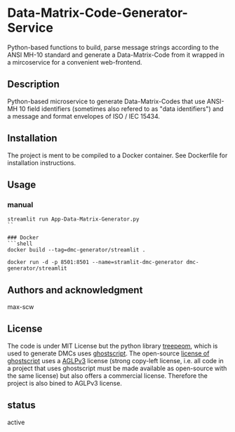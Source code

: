 # Data-Matrix-Code-Generator-Service
Python-based functions to build, parse message strings according to the ANSI MH-10 standard and generate a Data-Matrix-Code from it wrapped in a mircoservice for a convenient web-frontend.

## Description
Python-based microservice to generate Data-Matrix-Codes that use ANSI-MH 10 field identifiers (sometimes also refered to as "data identifiers") and a message and format envelopes of ISO / IEC 15434. 

## Installation
The project is ment to be compiled to a Docker container. See Dockerfile for installation instructions.

## Usage
### manual
```shell
streamlit run App-Data-Matrix-Generator.py
``

### Docker
```shell
docker build --tag=dmc-generator/streamlit .

docker run -d -p 8501:8501 --name=stramlit-dmc-generator dmc-generator/streamlit
```



## Authors and acknowledgment
max-scw


## License
The code is under MIT License but the python library [treepeom](), which is used to generate DMCs uses [ghostscript](https://ghostscript.com/releases/gsdnld.html). The open-source [license of ghostscript](https://ghostscript.com/licensing/index.html) uses a [AGLPv3](https://www.gnu.org/licenses/agpl-3.0.en.html) license (strong copy-left license, i.e. all code in a project that uses ghostscript must be made available as open-source with the same license) but also offers a commercial license. Therefore the project is also bined to AGLPv3 license.


## status
active
